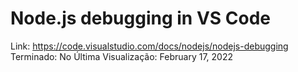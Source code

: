# Node.js debugging in VS Code

Link: https://code.visualstudio.com/docs/nodejs/nodejs-debugging
Terminado: No
Última Visualização: February 17, 2022